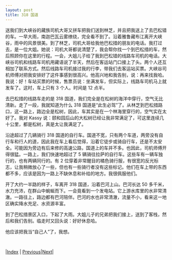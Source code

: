 ```yaml
---
layout: post
title: 318 国道
---
```


送我们到大峡谷的藏族司机大哥又拼车把我们送到林芝，并且把我送上了去巴松错的车。一早大雨，南迦巴瓦云雾缭绕，完全看不到了。沿着雅鲁藏布江离开大峡谷，雨中的风景很美。到了林芝，司机大哥给我他巴松措的朋友的电话。我打过去，是一位大姐。她说：司机大哥都说清楚了，我会帮你找一个到巴松措的车，然后照顾你在这里的行程。一会，大姐儿子给了我到巴松错的线路车司机的电话。大峡谷司机和线路车司机用藏语说了半天，然后在客运站门口接上了头。两个人还互相加了联系方式。然后线路车司机接过我的行李，带我们去客运站买票。大峡谷司机师傅对把我安排好了这件事感到很高兴。他高兴地和我告别，说：再来找我哈。我说：好！车站买票的时候，售票员说：坐满发车，但实际上，线路车司机马上就发车了。这时，车上只有 3 个人。时间是 12 点半。

去巴松措的线路车走的是 318 国道，我们完全是在松树的海洋中穿行，空气无比清新。走了一段，我就知道为什么 318 国道是“此生必驾”了。从林芝到巴松措路口，这一路上，路边全是松树，因此，车其实是在一个林海里穿行的，空气实在太好了。我对 Kassy 说：颐和园后山的大松树已经让我非常满足了，可这里连续几十公里，都是松树，真是太让我满足了。

沿途超过了几辆骑行 318 国道的自行车。国道不宽，只有两个车道，两旁没有自行车和行人的道，因此我在车上看后觉得，沿着它徒步或骑自行车，还是不太安全。可能因为旁边有后来修的高速公路，国道上的车并不多。也因此，司机师傅开得很猛。一路上，我们快速地超过了 5 辆骑往拉萨的自行车。这些车有一辆车独行的，也有两辆同行的。有 2 位穿着非常醒目的橘色骑行服，有很宽的反光标志，让我稍微放心了一些，但也有一些骑行者没有这些标记。他们在车上带的东西都不多，应该是因为一路上不缺休息和补给的地方。我很佩服他们。

开了大约一半路的样子，车离开 318 国道，沿着巴河上山。巴河长达 50 多千米，水力充沛，在群山中蜿蜒而下。一会竟看到一个发电站。它上游水库里的水非常清澈。一路往上，路边都有巴河陪伴。巴河的水也非常清澈，流量不小，看来这一地区确实降水充足、水资源丰富。

到了巴松措景区入口，下起了大雨。大姐儿子的兄弟把我们接上，送到了客栈，然后和我们告别。临走时又回头说：好好休息哈。

他应该把我当“自己人”了，我想。

<br/>

|[Index](../) | [Previous](65-nongzhuang)|[Next](82-lake)|
